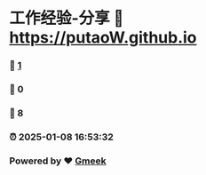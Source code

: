 # 工作经验-分享 :link: https://putaoW.github.io 
### :page_facing_up: [1](https://putaoW.github.io/tag.html) 
### :speech_balloon: 0 
### :hibiscus: 8 
### :alarm_clock: 2025-01-08 16:53:32 
### Powered by :heart: [Gmeek](https://github.com/Meekdai/Gmeek)

